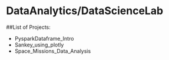 # DataAnalytics/DataScienceLab

##List of Projects:
* PysparkDataframe_Intro
* Sankey_using_plotly
* Space_Missions_Data_Analysis
